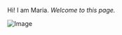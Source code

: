 Hi!
I am Maria.
*Welcome to this page.*

![Image](https://www.google.com/url?sa=i&url=https%3A%2F%2Fwww.dailypaws.com%2Fcats-kittens%2Fcat-names%2Fcute-cat-names&psig=AOvVaw3sn5IimFtj033HbmSaKq5Q&ust=1642187170344000&source=images&cd=vfe&ved=0CAsQjRxqFwoTCMjd2Iq2r_UCFQAAAAAdAAAAABAU)
